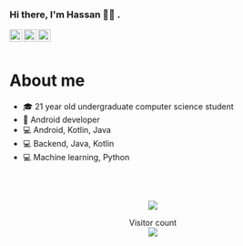 ### Hi there, I'm Hassan 👋🏻 .

<a href="https://www.linkedin.com/in/hassan-shaban-06a4851a3/">
  <img align="left" alt="Hassan's LinkedIn" width="22px" src="https://cdn.jsdelivr.net/npm/simple-icons@v3/icons/linkedin.svg" />
</a>

<a href="hassan.shaban.harera@gmail.com">
  <img align="left" alt="Hassan's Gmail" width="22px" src="https://cdn.jsdelivr.net/npm/simple-icons@v3/icons/google.svg" />
</a>


<a href="https://www.youtube.com/channel/UC31Wa0-XBE-3sVxdv3geRkg">
  <img align="left" alt="Hassan's Youtube" width="22px" src="https://cdn.jsdelivr.net/npm/simple-icons@v3/icons/youtube.svg" />
</a>


<br />
<br />

# About me

- 🎓 21 year old undergraduate computer science student
- 📱 Android developer
- 💻 Android, Kotlin, Java
- 💻 Backend, Java, Kotlin
- 💻 Machine learning, Python


<br />
<br />

<p align="center"> 
  <img src="https://github-readme-stats.vercel.app/api?username=hassan0shaban&show_icons=true&theme=tokyonight" />
</p>

<p align="center"> 
  Visitor count<br>
  <img src="https://profile-counter.glitch.me/hassan0shaban/count.svg" />
</p>
